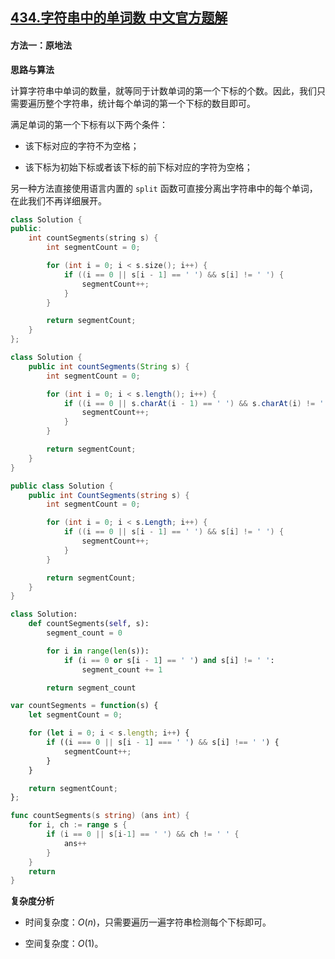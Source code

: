 ## [434.字符串中的单词数 中文官方题解](https://leetcode.cn/problems/number-of-segments-in-a-string/solutions/100000/zi-fu-chuan-zhong-de-dan-ci-shu-by-leetc-igfb)
#### 方法一：原地法

**思路与算法**

计算字符串中单词的数量，就等同于计数单词的第一个下标的个数。因此，我们只需要遍历整个字符串，统计每个单词的第一个下标的数目即可。

满足单词的第一个下标有以下两个条件：

+ 该下标对应的字符不为空格；

+ 该下标为初始下标或者该下标的前下标对应的字符为空格；

另一种方法直接使用语言内置的 $\texttt{split}$ 函数可直接分离出字符串中的每个单词，在此我们不再详细展开。

```C++ [sol1-C++]
class Solution {
public:
    int countSegments(string s) {
        int segmentCount = 0;

        for (int i = 0; i < s.size(); i++) {
            if ((i == 0 || s[i - 1] == ' ') && s[i] != ' ') {
                segmentCount++;
            }
        }

        return segmentCount;
    }
};
```

```Java [sol1-Java]
class Solution {
    public int countSegments(String s) {
        int segmentCount = 0;

        for (int i = 0; i < s.length(); i++) {
            if ((i == 0 || s.charAt(i - 1) == ' ') && s.charAt(i) != ' ') {
                segmentCount++;
            }
        }

        return segmentCount;
    }
}
```

```C# [sol1-C#]
public class Solution {
    public int CountSegments(string s) {
        int segmentCount = 0;

        for (int i = 0; i < s.Length; i++) {
            if ((i == 0 || s[i - 1] == ' ') && s[i] != ' ') {
                segmentCount++;
            }
        }

        return segmentCount;
    }
}
```

```Python [sol1-Python]
class Solution:
    def countSegments(self, s):
        segment_count = 0

        for i in range(len(s)):
            if (i == 0 or s[i - 1] == ' ') and s[i] != ' ':
                segment_count += 1

        return segment_count
```

```JavaScript [sol1-JavaScript]
var countSegments = function(s) {
    let segmentCount = 0;

    for (let i = 0; i < s.length; i++) {
        if ((i === 0 || s[i - 1] === ' ') && s[i] !== ' ') {
            segmentCount++;
        }
    }

    return segmentCount;
};
```

```go [sol1-Golang]
func countSegments(s string) (ans int) {
    for i, ch := range s {
        if (i == 0 || s[i-1] == ' ') && ch != ' ' {
            ans++
        }
    }
    return
}
```

**复杂度分析**

- 时间复杂度：$O(n)$，只需要遍历一遍字符串检测每个下标即可。

- 空间复杂度：$O(1)$。